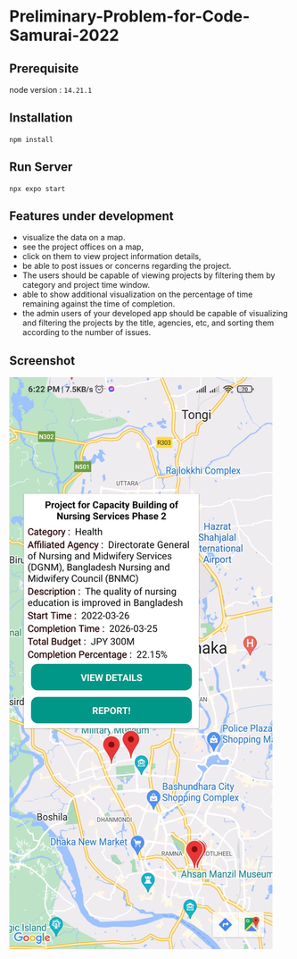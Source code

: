 # Preliminary-Problem-for-Code-Samurai-2022

## Prerequisite
node version : `14.21.1`

## Installation
```
npm install
```

## Run Server 
```
npx expo start
```

## Features under development
- visualize the data on a map. 
- see the project offices on a map, 
- click on them to view project information details, 
- be able to post issues or concerns regarding the project. 
- The users should be capable of viewing projects by filtering them by category and project time window. 
- able to show additional visualization on the percentage of time remaining against the time of completion.
- the admin users of your developed app should be capable of visualizing and filtering the projects by the title, agencies, etc, and sorting them according to the number of issues.



## Screenshot
![Screenshot](Screenshot/demo.jpg)

